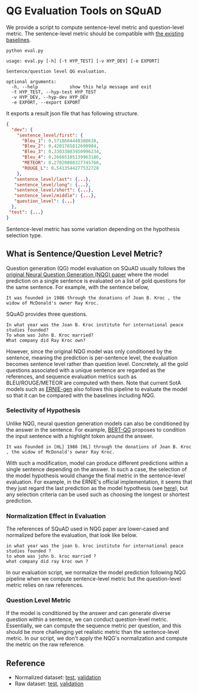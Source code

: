 # QG Evaluation Tools on SQuAD
We provide a script to compute sentence-level metric and question-level metric.
The sentence-level metric should be compatible with [the existing baselines](https://paperswithcode.com/sota/question-generation-on-squad11).
```shell
python eval.py
```
```shell
usage: eval.py [-h] [-t HYP_TEST] [-v HYP_DEV] [-e EXPORT]

Sentence/question level QG evaluation.

optional arguments:
  -h, --help            show this help message and exit
  -t HYP_TEST, --hyp-test HYP_TEST
  -v HYP_DEV, --hyp-dev HYP_DEV
  -e EXPORT, --export EXPORT
```
It exports a result json file that has following structure. 
```json
{
  "dev": {
    "sentence_level/first": {
      "Bleu_1": 0.5718684448388638,
      "Bleu_2": 0.4201765812690984,
      "Bleu_3": 0.33033083950996234,
      "Bleu_4": 0.26665105139963186,
      "METEOR": 0.27020808327745766,
      "ROUGE_L": 0.5413544277532728
    },
   "sentence_level/last": {...},
   "sentence_level/long": {...},
   "sentence_level/short": {...},
   "sentence_level/middle": {...},
   "question_level": {...}
  },
 "test": {...}
}
```
Sentence-level metric has some variation depending on the hypothesis selection type.

## What is Sentence/Question Level Metric?
Question generation (QG) model evaluation on SQuAD usually follows the 
[original Neural Question Generation (NQG) paper](https://arxiv.org/pdf/1705.00106.pdf)
where the model prediction on a single sentence is evaluated on a list of gold questions for the same sentence.
For example, with the sentence below,
```
It was founded in 1986 through the donations of Joan B. Kroc , the widow of McDonald's owner Ray Kroc. 
```
SQuAD provides three questions. 
```
In what year was the Joan B. Kroc institute for international peace studies founded?
To whom was John B. Kroc married?
What company did Ray Kroc own?
```
However, since the original NQG model was only conditioned by the sentence, meaning the prediction is per-sentence level, 
the evaluation becomes sentence level rather than question level.
Concretely, all the gold questions associated with a unique sentence are regarded as the references,
and sequence evaluation metrics such as BLEU/ROUGE/METEOR are computed with them.
Note that current SotA models such as [ERNIE-gen](https://arxiv.org/pdf/2001.11314.pdf) also follows this pipeline to evaluate the model 
so that it can be compared with the baselines including NQG. 

### Selectivity of Hypothesis
Unlike NQG, neural question generation models can also be conditioned by the answer in the sentence. For example, 
[BERT-QG](https://aclanthology.org/D19-5821.pdf) proposes to condition the input sentence with a highlight token around the answer. 
```
It was founded in [HL] 1986 [HL] through the donations of Joan B. Kroc , the widow of McDonald's owner Ray Kroc. 
```
With such a modification, model can produce different predictions within a single sentence depending on the answer. In such a case, the selection 
of the model hypothesis would change the final metric in the sentence-level evaluation.
For example, in the ERNIE's official implementation, it seems that they just regard the last prediction as the model hypothesis 
(see [here](https://github.com/PaddlePaddle/ERNIE/blob/repro/ernie-gen/eval/tasks/squad_qg/qg/eval_on_unilm_tokenized_ref.py#L200)),
but any selection criteria can be used such as choosing the longest or shortest prediction.

### Normalization Effect in Evaluation
The references of SQuAD used in NQG paper are lower-cased and normalized before the evaluation, that look like below.
```
in what year was the joan b. kroc institute for international peace studies founded ?
to whom was john b. kroc married ?
what company did ray kroc own ?
```
In our evaluation script, we normalize the model prediction following NQG pipeline when we compute sentence-level metric but the question-level metric relies on raw references.

### Question Level Metric
If the model is conditioned by the answer and can generate diverse question within a sentence, we can conduct question-level metric. Essentially, 
we can compute the sequence metric per question, and this should be more challenging yet realistic metric than the sentence-level metric.
In our script, we don't apply the NQG's normalization and compute the metric on the raw reference.

## Reference
- Normalized dataset: [test](./processed/tgt-test.txt), [validation](./processed/tgt-dev.txt)
- Raw dataset: [test](./raw/samples.test.ref.txt), [validation](./raw/samples.dev.ref.txt)

